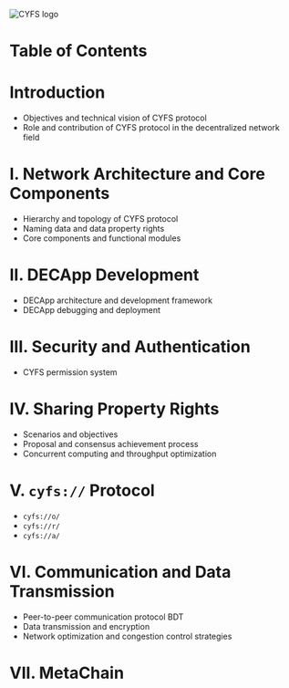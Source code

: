 ![CYFS logo](https://github.com/buckyos/CYFS/blob/main/doc/logos/CYFS_logo.png)

# Table of Contents

# Introduction

-   Objectives and technical vision of CYFS protocol
-   Role and contribution of CYFS protocol in the decentralized network field

# I. Network Architecture and Core Components

-   Hierarchy and topology of CYFS protocol
-   Naming data and data property rights
-   Core components and functional modules

# II. DECApp Development

-   DECApp architecture and development framework
-   DECApp debugging and deployment

# III. Security and Authentication

-   CYFS permission system

# IV. Sharing Property Rights

-   Scenarios and objectives
-   Proposal and consensus achievement process
-   Concurrent computing and throughput optimization

# V. `cyfs://` Protocol

-   `cyfs://o/`
-   `cyfs://r/`
-   `cyfs://a/`

# VI. Communication and Data Transmission

-   Peer-to-peer communication protocol BDT
-   Data transmission and encryption
-   Network optimization and congestion control strategies

# VII. MetaChain
